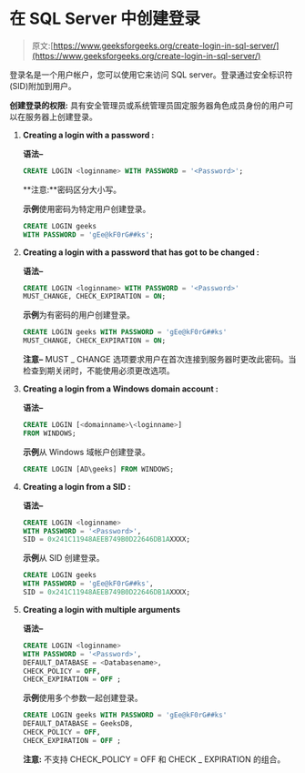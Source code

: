 # 在 SQL Server 中创建登录

> 原文:[https://www.geeksforgeeks.org/create-login-in-sql-server/](https://www.geeksforgeeks.org/create-login-in-sql-server/)

登录名是一个用户帐户，您可以使用它来访问 SQL server。登录通过安全标识符(SID)附加到用户。

**创建登录的权限:**
具有安全管理员或系统管理员固定服务器角色成员身份的用户可以在服务器上创建登录。

1.  **Creating a login with a password :**

    **语法–**

    ```sql
    CREATE LOGIN <loginname> WITH PASSWORD = '<Password>';

    ```

    **注意:**密码区分大小写。

    **示例**使用密码为特定用户创建登录。

    ```sql
    CREATE LOGIN geeks 
    WITH PASSWORD = 'gEe@kF0rG##ks'; 
    ```

2.  **Creating a login with a password that has got to be changed :**

    **语法–**

    ```sql
    CREATE LOGIN <loginname> WITH PASSWORD = '<Password>'
    MUST_CHANGE, CHECK_EXPIRATION = ON;

    ```

    **示例**为有密码的用户创建登录。

    ```sql
    CREATE LOGIN geeks WITH PASSWORD = 'gEe@kF0rG##ks'
    MUST_CHANGE, CHECK_EXPIRATION = ON;

    ```

    **注意–**
    MUST _ CHANGE 选项要求用户在首次连接到服务器时更改此密码。当检查到期关闭时，不能使用必须更改选项。

3.  **Creating a login from a Windows domain account :**

    **语法–**

    ```sql
    CREATE LOGIN [<domainname>\<loginname>] 
    FROM WINDOWS;

    ```

    **示例**从 Windows 域帐户创建登录。

    ```sql
    CREATE LOGIN [AD\geeks] FROM WINDOWS; 
    ```

4.  **Creating a login from a SID :**

    **语法–**

    ```sql
    CREATE LOGIN <loginname> 
    WITH PASSWORD = '<Password>', 
    SID = 0x241C11948AEEB749B0D22646DB1AXXXX;

    ```

    **示例**从 SID 创建登录。

    ```sql
    CREATE LOGIN geeks 
    WITH PASSWORD = 'gEe@kF0rG##ks', 
    SID = 0x241C11948AEEB749B0D22646DB1AXXXX; 
    ```

5.  **Creating a login with multiple arguments**

    **语法–**

    ```sql
    CREATE LOGIN <loginname>
    WITH PASSWORD = '<Password>',
    DEFAULT_DATABASE = <Databasename>,
    CHECK_POLICY = OFF,
    CHECK_EXPIRATION = OFF ; 
    ```

    **示例**使用多个参数一起创建登录。

    ```sql
    CREATE LOGIN geeks WITH PASSWORD = 'gEe@kF0rG##ks'
    DEFAULT_DATABASE = GeeksDB,
    CHECK_POLICY = OFF,
    CHECK_EXPIRATION = OFF ; 
    ```

    **注意:**
    不支持 CHECK_POLICY = OFF 和 CHECK _ EXPIRATION 的组合。